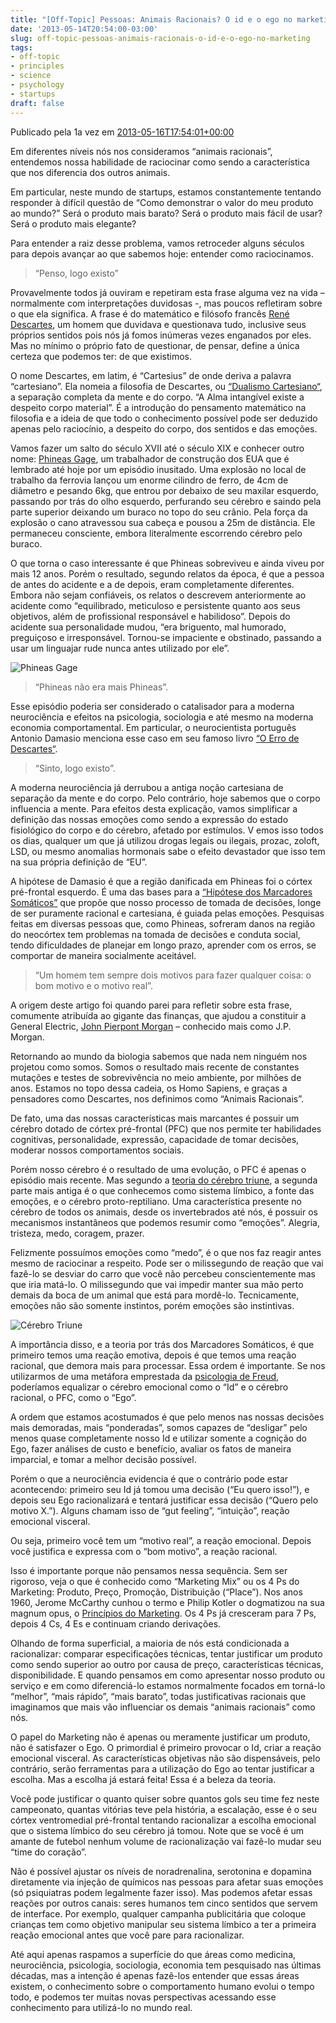 ```yaml
---
title: "[Off-Topic] Pessoas: Animais Racionais? O id e o ego no marketing"
date: '2013-05-14T20:54:00-03:00'
slug: off-topic-pessoas-animais-racionais-o-id-e-o-ego-no-marketing
tags:
- off-topic
- principles
- science
- psychology
- startups
draft: false
---
```


Publicado pela 1a vez em [2013-05-16T17:54:01+00:00](http://startupi.com.br/2013/05/pessoas-animais-racionais-o-id-e-o-ego-no-marketing/)

Em diferentes níveis nós nos consideramos “animais racionais”, entendemos nossa habilidade de raciocinar como sendo a característica que nos diferencia dos outros animais.

Em particular, neste mundo de startups, estamos constantemente tentando responder à difícil questão de “Como demonstrar o valor do meu produto ao mundo?” Será o produto mais barato? Será o produto mais fácil de usar? Será o produto mais elegante?

Para entender a raiz desse problema, vamos retroceder alguns séculos para depois avançar ao que sabemos hoje: entender como raciocinamos.

<blockquote>“Penso, logo existo”</blockquote>

Provavelmente todos já ouviram e repetiram esta frase alguma vez na vida – normalmente com interpretações duvidosas -, mas poucos refletiram sobre o que ela significa. A frase é do matemático e filósofo francês [René Descartes](https://en.wikipedia.org/wiki/Ren%C3%A9_Descartes), um homem que duvidava e questionava tudo, inclusive seus próprios sentidos pois nós já fomos inúmeras vezes enganados por eles. Mas no mínimo o próprio fato de questionar, de pensar, define a única certeza que podemos ter: de que existimos.

O nome Descartes, em latim, é “Cartesius” de onde deriva a palavra “cartesiano”. Ela nomeia a filosofia de Descartes, ou [“Dualismo Cartesiano“](https://en.wikipedia.org/wiki/Dualism), a separação completa da mente e do corpo. “A Alma intangível existe a despeito corpo material”. É a introdução do pensamento matemático na filosofia e a ideia de que todo o conhecimento possível pode ser deduzido apenas pelo raciocínio, a despeito do corpo, dos sentidos e das emoções.

Vamos fazer um salto do século XVII até o século XIX e conhecer outro nome: [Phineas Gage](http://en.wikipedia.org/wiki/Phineas_Gage), um trabalhador de construção dos EUA que é lembrado até hoje por um episódio inusitado. Uma explosão no local de trabalho da ferrovia lançou um enorme cilindro de ferro, de 4cm de diâmetro e pesando 6kg, que entrou por debaixo de seu maxilar esquerdo, passando por trás do olho esquerdo, perfurando seu cérebro e saindo pela parte superior deixando um buraco no topo do seu crânio. Pela força da explosão o cano atravessou sua cabeça e pousou a 25m de distância. Ele permaneceu consciente, embora literalmente escorrendo cérebro pelo buraco.

O que torna o caso interessante é que Phineas sobreviveu e ainda viveu por mais 12 anos. Porém o resultado, segundo relatos da época, é que a pessoa de antes do acidente e a de depois, eram completamente diferentes. Embora não sejam confiáveis, os relatos o descrevem anteriormente ao acidente como “equilibrado, meticuloso e persistente quanto aos seus objetivos, além de profissional responsável e habilidoso”. Depois do acidente sua personalidade mudou, “era briguento, mal humorado, preguiçoso e irresponsável. Tornou-se impaciente e obstinado, passando a usar um linguajar rude nunca antes utilizado por ele”.

![Phineas Gage](https://akitaonrails.s3.amazonaws.com/assets/image_asset/image/504/Phineas-Gage.png)

<blockquote>“Phineas não era mais Phineas”.</blockquote>

Esse episódio poderia ser considerado o catalisador para a moderna neurociência e efeitos na psicologia, sociologia e até mesmo na moderna economia comportamental. Em particular, o neurocientista português Antonio Damasio menciona esse caso em seu famoso livro [“O Erro de Descartes“](http://www.amazon.com/Descartes-Error-Emotion-Reason-Human/dp/014303622X).

<blockquote>“Sinto, logo existo”.</blockquote>

A moderna neurociência já derrubou a antiga noção cartesiana de separação da mente e do corpo. Pelo contrário, hoje sabemos que o corpo influencia a mente. Para efeitos desta explicação, vamos simplificar a definição das nossas emoções como sendo a expressão do estado fisiológico do corpo e do cérebro, afetado por estímulos. V emos isso todos os dias, qualquer um que já utilizou drogas legais ou ilegais, prozac, zoloft, LSD, ou mesmo anomalias hormonais sabe o efeito devastador que isso tem na sua própria definição de “EU”.

A hipótese de Damasio é que a região danificada em Phineas foi o córtex pré-frontal esquerdo. É uma das bases para a [“Hipótese dos Marcadores Somáticos”](http://www.iee.unibe.ch/unibe/philnat/biology/zoologie/content/e7493/e7854/e8920/e8926/DamasioPhilTransRSocB96.pdf) que propõe que nosso processo de tomada de decisões, longe de ser puramente racional e cartesiana, é guiada pelas emoções. Pesquisas feitas em diversas pessoas que, como Phineas, sofreram danos na região do neocórtex tem problemas na tomada de decisões e conduta social, tendo dificuldades de planejar em longo prazo, aprender com os erros, se comportar de maneira socialmente aceitável.

<blockquote>“Um homem tem sempre dois motivos para fazer qualquer coisa: o bom motivo e o motivo real”.</blockquote>

A origem deste artigo foi quando parei para refletir sobre esta frase, comumente atribuída ao gigante das finanças, que ajudou a constituir a General Electric, [John Pierpont Morgan](http://www.amazon.com/The-Men-Who-Built-America/dp/B00A2XTHYU/ref=pd_cp_mov_1) – conhecido mais como J.P. Morgan.

Retornando ao mundo da biologia sabemos que nada nem ninguém nos projetou como somos. Somos o resultado mais recente de constantes mutações e testes de sobrevivência no meio ambiente, por milhões de anos. Estamos no topo dessa cadeia, os Homo Sapiens, e graças a pensadores como Descartes, nos definimos como “Animais Racionais”.

De fato, uma das nossas características mais marcantes é possuir um cérebro dotado de córtex pré-frontal (PFC) que nos permite ter habilidades cognitivas, personalidade, expressão, capacidade de tomar decisões, moderar nossos comportamentos sociais.

Porém nosso cérebro é o resultado de uma evolução, o PFC é apenas o episódio mais recente. Mas segundo a [teoria do cérebro triune](http://uwf.edu/jgould/triunebrain.pdf), a segunda parte mais antiga é o que conhecemos como sistema límbico, a fonte das emoções, e o cérebro proto-reptiliano. Uma característica presente no cérebro de todos os animais, desde os invertebrados até nós, é possuir os mecanismos instantâneos que podemos resumir como “emoções”. Alegria, tristeza, medo, coragem, prazer.

Felizmente possuímos emoções como “medo”, é o que nos faz reagir antes mesmo de raciocinar a respeito. Pode ser o milissegundo de reação que vai fazê-lo se desviar do carro que você não percebeu conscientemente mas que iria matá-lo. O milissegundo que vai impedir manter sua mão perto demais da boca de um animal que está para mordê-lo. Tecnicamente, emoções não são somente instintos, porém emoções são instintivas.

![Cérebro Triune](https://akitaonrails.s3.amazonaws.com/assets/image_asset/image/505/triune-brain.png)

A importância disso, e a teoria por trás dos Marcadores Somáticos, é que primeiro temos uma reação emotiva, depois é que temos uma reação racional, que demora mais para processar. Essa ordem é importante. Se nos utilizarmos de uma metáfora emprestada da [psicologia de Freud](http://www.amazon.com/The-Ego-Id-Sigmund-Freud/dp/1481978934/ref=sr_1_1?ie=UTF8&qid=1368647442&sr=8-1&keywords=freud+ego+id), poderíamos equalizar o cérebro emocional como o “Id” e o cérebro racional, o PFC, como o “Ego”.

A ordem que estamos acostumados é que pelo menos nas nossas decisões mais demoradas, mais “ponderadas”, somos capazes de “desligar” pelo menos quase completamente nosso Id e utilizar somente a cognição do Ego, fazer análises de custo e benefício, avaliar os fatos de maneira imparcial, e tomar a melhor decisão possível.

Porém o que a neurociência evidencia é que o contrário pode estar acontecendo: primeiro seu Id já tomou uma decisão (“Eu quero isso!”), e depois seu Ego racionalizará e tentará justificar essa decisão (“Quero pelo motivo X.”). Alguns chamam isso de “gut feeling”, “intuição”, reação emocional visceral.

Ou seja, primeiro você tem um “motivo real”, a reação emocional. Depois você justifica e expressa com o “bom motivo”, a reação racional.

Isso é importante porque não pensamos nessa sequência. Sem ser rigoroso, veja o que é conhecido como “Marketing Mix” ou os 4 Ps do Marketing: Produto, Preço, Promoção, Distribuição (“Place”). Nos anos 1960, Jerome McCarthy cunhou o termo e Philip Kotler o dogmatizou na sua magnum opus, o [Princípios do Marketing](http://www.amazon.com/Principles-Marketing-Philip-Kotler/dp/0131469185). Os 4 Ps já cresceram para 7 Ps, depois 4 Cs, 4 Es e continuam criando derivações.

Olhando de forma superficial, a maioria de nós está condicionada a racionalizar: comparar especificações técnicas, tentar justificar um produto como sendo superior ao outro por causa de preço, características técnicas, disponibilidade. E quando pensamos em como apresentar nosso produto ou serviço e em como diferenciá-lo estamos normalmente focados em torná-lo “melhor”, “mais rápido”, “mais barato”, todas justificativas racionais que imaginamos que mais vão influenciar os demais “animais racionais” como nós.

O papel do Marketing não é apenas ou meramente justificar um produto, não é satisfazer o Ego. O primordial é primeiro provocar o Id, criar a reação emocional visceral. As características objetivas não são dispensáveis, pelo contrário, serão ferramentas para a utilização do Ego ao tentar justificar a escolha. Mas a escolha já estará feita! Essa é a beleza da teoria.

Você pode justificar o quanto quiser sobre quantos gols seu time fez neste campeonato, quantas vitórias teve pela história, a escalação, esse é o seu córtex ventromedial pré-frontal tentando racionalizar a escolha emocional que o sistema límbico do seu cérebro já tomou. Note que se você é um amante de futebol nenhum volume de racionalização vai fazê-lo mudar seu “time do coração”.

Não é possível ajustar os níveis de noradrenalina, serotonina e dopamina diretamente via injeção de químicos nas pessoas para afetar suas emoções (só psiquiatras podem legalmente fazer isso). Mas podemos afetar essas reações por outros canais: seres humanos tem cinco sentidos que servem de interface. Por exemplo, qualquer campanha publicitária que coloque crianças tem como objetivo manipular seu sistema límbico a ter a primeira reação emocional antes que você pare para racionalizar.

Até aqui apenas raspamos a superfície do que áreas como medicina, neurociência, psicologia, sociologia, economia tem pesquisado nas últimas décadas, mas a intenção é apenas fazê-los entender que essas áreas existem, o conhecimento sobre o comportamento humano evolui o tempo todo, e podemos ter muitas novas perspectivas acessando esse conhecimento para utilizá-lo no mundo real.
